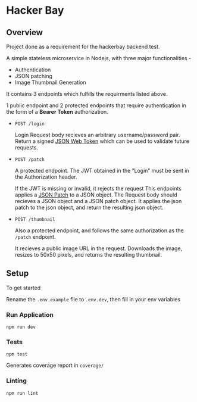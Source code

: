 # Hacker Bay

## Overview

Project done as a requirement for the hackerbay backend test.

A simple stateless microservice in Nodejs, with three major functionalities -

- Authentication
- JSON patching
- Image Thumbnail Generation

It contains 3 endpoints which fulfills the requirments listed above.

1 public endpoint and 2 protected endpoints that require authentication in the form of a **Bearer Token** authorization.

- `POST /login`

  Login Request body recieves an arbitrary username/password pair.
  Return a signed [JSON Web Token](https://jwt.io/) which can be used to validate future requests.

- `POST /patch`

  A protected endpoint. The JWT obtained in the “Login” must be sent in the Authorization header.

  If the JWT is missing or invalid, it rejects the request
  This endpoints applies a [JSON Patch](http://jsonpatch.com) to a JSON object. The Request body should recieves a JSON object and a JSON patch object. It applies the json patch to the json object, and return the resulting json object.

- `POST /thumbnail`

  Also a protected endpoint, and follows the same authorization as the `/patch` endpoint.

  It recieves a public image URL in the request. Downloads the image, resizes to 50x50 pixels, and returns the resulting thumbnail.

## Setup

To get started

Rename the `.env.example` file to `.env.dev`, then fill in your env variables

### Run Application

`npm run dev`

### Tests

`npm test`

Generates coverage report in `coverage/`

### Linting

`npm run lint`

